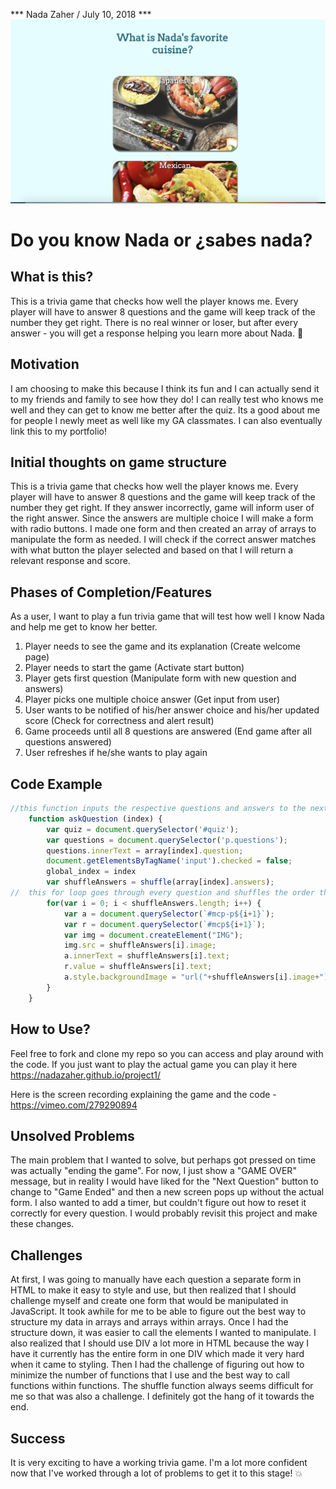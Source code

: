 *** Nada Zaher / July 10, 2018 ***
![Screenshot here](https://github.com/nadazaher/project1/blob/master/Screen%20Shot%202018-07-10%20at%2011.16.54%20AM.png)

# Do you know Nada or ¿sabes nada?

## What is this?

This is a trivia game that checks how well the player knows me. Every player will have to answer 8 questions and the game will keep track of the number they get right. There is no real winner or loser, but after every answer - you will get a response helping you learn more about Nada. :dancer:

## Motivation

I am choosing to make this because I think its fun and I can actually send it to my friends and family to see how they do! I can really test who knows me well and they can get to know me better after the quiz. Its a good about me for people I newly meet as well like my GA classmates. I can also eventually link this to my portfolio!

## Initial thoughts on game structure

This is a trivia game that checks how well the player knows me. Every player will have to answer 8 questions and the game will keep track of the number they get right. If they answer incorrectly, game will inform user of the right answer. Since the answers are multiple choice I will make a form with radio buttons. I made one form and then created an array of arrays to manipulate the form as needed. I will check if the correct answer matches with what button the player selected and based on that I will return a relevant response and score. 

## Phases of Completion/Features

As a user, I want to play a fun trivia game that will test how well I know Nada and help me get to know her better. 
1)	Player needs to see the game and its explanation (Create welcome page)
2)	Player needs to start the game (Activate start button)
3)	Player gets first question (Manipulate form with new question and answers)
4)	Player picks one multiple choice answer (Get input from user)
5)  User wants to be notified of his/her answer choice and his/her updated score (Check for correctness and alert result)
6)  Game proceeds until all 8 questions are answered (End game after all questions answered)
7)  User refreshes if he/she wants to play again 

## Code Example 

```javascript
//this function inputs the respective questions and answers to the next form
    function askQuestion (index) {
        var quiz = document.querySelector('#quiz');
        var questions = document.querySelector('p.questions');
        questions.innerText = array[index].question; 
        document.getElementsByTagName('input').checked = false;
        global_index = index
        var shuffleAnswers = shuffle(array[index].answers);
//  this for loop goes through every question and shuffles the order that the answers are appearing in
        for(var i = 0; i < shuffleAnswers.length; i++) {
            var a = document.querySelector(`#mcp-p${i+1}`);
            var r = document.querySelector(`#mcp${i+1}`);
            var img = document.createElement("IMG"); 
            img.src = shuffleAnswers[i].image;
            a.innerText = shuffleAnswers[i].text;
            r.value = shuffleAnswers[i].text;
            a.style.backgroundImage = "url("+shuffleAnswers[i].image+")";
        }
    }
```

## How to Use?
Feel free to fork and clone my repo so you can access and play around with the code. If you just want to play the actual game you can play it here https://nadazaher.github.io/project1/

Here is the screen recording explaining the game and the code - https://vimeo.com/279290894

## Unsolved Problems
The main problem that I wanted to solve, but perhaps got pressed on time was actually "ending the game". For now, I just show a "GAME OVER" message, but in reality I would have liked for the "Next Question" button to change to "Game Ended" and then a new screen pops up without the actual form. I also wanted to add a timer, but couldn't figure out how to reset it correctly for every question. I would probably revisit this project and make these changes.

## Challenges
At first, I was going to manually have each question a separate form in HTML to make it easy to style and use, but then realized that I should challenge myself and create one form that would be manipulated in JavaScript. It took awhile for me to be able to figure out the best way to structure my data in arrays and arrays within arrays. Once I had the structure down, it was easier to call the elements I wanted to manipulate. I also realized that I should use DIV a lot more in HTML because the way I have it currently has the entire form in one DIV which made it very hard when it came to styling. Then I had the challenge of figuring out how to minimize the number of functions that I use and the best way to call functions within functions. The shuffle function always seems difficult for me so that was also a challenge. I definitely got the hang of it towards the end. 

## Success
It is very exciting to have a working trivia game. I'm a lot more confident now that I've worked through a lot of problems to get it to this stage! :boom:


